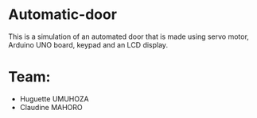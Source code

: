 # Automatic-door
This is a simulation of an automated door that is made using servo motor, Arduino UNO board, keypad and an LCD display.
# Team:
* Huguette UMUHOZA
* Claudine MAHORO
